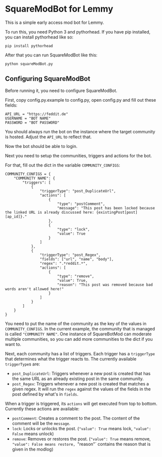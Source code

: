 # SquareModBot for Lemmy

This is a simple early access mod bot for Lemmy.

To run this, you need Python 3 and pythorhead. If you have pip installed, you can install pythorhead like so:

`pip install pythorhead`

After that you can run SquareModBot like this:

`python squareModBot.py`

## Configuring SquareModBot

Before running it, you need to configure SquareModBot.

First, copy config.py.example to config.py, open config.py and fill out these fields:

```
API_URL = "https://feddit.de"
USERNAME = "BOT NAME"
PASSWORD = "BOT PASSWORD"
```

You should always run the bot on the instance where the target community is hosted. Adjust the `API_URL` to reflect that.

Now the bot should be able to login.

Next you need to setup the communities, triggers and actions for the bot.

For that, fill out the dict in the variable `COMMUNITY_CONFIGS`:

```
COMMUNITY_CONFIGS = {
	"COMMUNITY NAME": {
		"triggers": [
			{
				"triggerType": "post_DuplicateUrl",
				"actions": [
					{
						"type": "postComment",
						"message": "This post has been locked because the linked URL is already discussed here: {existingPost[post][ap_id]}."
					},
					{
						"type": "lock",
						"value": True
					}
				]
			},
			{
				"triggerType": "post_Regex",
				"fields": ["url", "name", "body"],
				"regex": ".*reddit.*",
				"actions": [
					{
						"type": "remove",
						"value": True,
						"reason": "This post was removed because bad words aren't allowed here!"
					}
				]
			}
		]
	}
}
```

You need to put the name of the community as the key of the values in `COMMUNITY_CONFIGS`. In the current example, the community that is managed is called `"COMMUNITY NAME"`. One instance of SquareBotMod can moderate multiple communities, so you can add more communities to the dict if you want to.

Next, each community has a list of triggers. Each trigger has a `triggerType` that determines what the trigger reacts to. The currently available `triggerType`s are:

- `post_DuplicateUrl`: Triggers whenever a new post is created that has the same URL as an already existing post in the same community.
- `post_Regex`: Triggers whenever a new post is created that matches a given regex. It will run the `regex` against the values of the fields in the post defined by what's in `fields`.

When a trigger is triggered, its `actions` will get executed from top to bottom. Currently these actions are available:

- `postComment`: Creates a comment to the post. The content of the comment will be the `message`.
- `lock`: Locks or unlocks the post. (`"value": True` means lock, `"value": False` means unlock)
- `remove`: Removes or restores the post. (`"value": True` means remove, `"value": False means restore, `"reason"` contains the reason that is given in the modlog)
